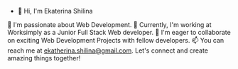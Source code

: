 - 👋 Hi, I'm Ekaterina Shilina

👀 I'm passionate about Web Development.
🌱 Currently, I'm working at Worksimply as a Junior Full Stack Web developer.
💞️ I'm eager to collaborate on exciting Web Development Projects with fellow developers.
📫 You can reach me at ekatherina.shilina@gmail.com. Let's connect and create amazing things together!

<!---
KShilina/KShilina is a ✨ special ✨ repository because its `README.md` (this file) appears on your GitHub profile.
You can click the Preview link to take a look at your changes.
--->
